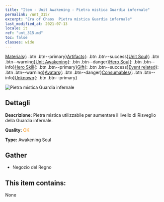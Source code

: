 ```yaml
---
title: "Item - Unit Awakening - Pietra mistica Guardia infernale"
permalink: /unt_315/
excerpt: "Era of Chaos  Pietra mistica Guardia infernale"
last_modified_at: 2021-07-13
locale: it
ref: "unt_315.md"
toc: false
classes: wide
---
```

 [Materials](/ItemsIT/){: .btn .btn--primary}[Artifacts](/ItemsIT/Artifacts/){: .btn .btn--success}[Unit Soul](/ItemsIT/UnitSoul/){: .btn .btn--warning}[Unit Awakening](/ItemsIT/UnitAwakening/){: .btn .btn--danger}[Hero Soul](/ItemsIT/HeroSoul/){: .btn .btn--info}[Hero Skill](/ItemsIT/HeroSkill/){: .btn .btn--primary}[Gift](/ItemsIT/Gift/){: .btn .btn--success}[Event related](/ItemsIT/Events/){: .btn .btn--warning}[Avatars](/ItemsIT/Avatars/){: .btn .btn--danger}[Consumables](/ItemsIT/Consumables/){: .btn .btn--info}[Unknown](/ItemsIT/Unknown/){: .btn .btn--primary}

 ![Pietra mistica Guardia infernale](/images/u/tia_changjiaoemo.jpg)

## Dettagli
 **Descrizione:** Pietra mistica utilizzabile per aumentare il livello di Risveglio della Guardia infernale.

 **Quality:** <span style="color: #FF8C00">OK</span>

 **Type:** Awakening Soul

## Gather

*    Negozio del Regno 

## This item contains:

  None

